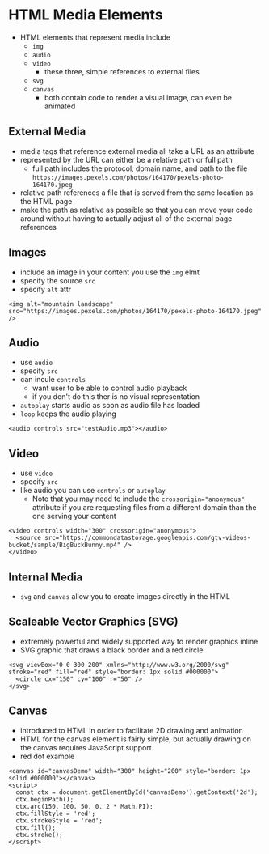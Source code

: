 # HTML Media Elements
- HTML elements that represent media include
    - `img`
    - `audio`
    - `video`
        - these three, simple references to external files
    - `svg`
    - `canvas`
        - both contain code to render a visual image, can even be animated

## External Media
- media tags that reference external media all take a URL as an attribute
- represented by the URL can either be a relative path or full path
    - full path includes the protocol, domain name, and path to the file
    `https://images.pexels.com/photos/164170/pexels-photo-164170.jpeg`
- relative path references a file that is served from the same location as the HTML page
- make the path as relative as possible so that you can move your code around without having to actually adjust all of the external page references

## Images
- include an image in your content you use the `img` elmt
- specify the source `src`
- specify `alt` attr
```
<img alt="mountain landscape" src="https://images.pexels.com/photos/164170/pexels-photo-164170.jpeg" />
```

## Audio
- use `audio`
- specify `src`
- can incule `controls`
    - want user to be able to control audio playback
    - if you don't do this ther is no visual representation
- `autoplay` starts audio as soon as audio file has loaded
- `loop` keeps the audio playing
```
<audio controls src="testAudio.mp3"></audio>
```

## Video
- use `video`
- specify `src`
- like audio you can use `controls` or `autoplay`
    - Note that you may need to include the `crossorigin="anonymous"` attribute if you are requesting files from a different domain than the one serving your content
```
<video controls width="300" crossorigin="anonymous">
  <source src="https://commondatastorage.googleapis.com/gtv-videos-bucket/sample/BigBuckBunny.mp4" />
</video>
```

## Internal Media
- `svg` and `canvas` allow you to create images directly in the HTML

## Scaleable Vector Graphics (SVG)
- extremely powerful and widely supported way to render graphics inline
- SVG graphic that draws a black border and a red circle
```
<svg viewBox="0 0 300 200" xmlns="http://www.w3.org/2000/svg" stroke="red" fill="red" style="border: 1px solid #000000">
  <circle cx="150" cy="100" r="50" />
</svg>
```

## Canvas
- introduced to HTML in order to facilitate 2D drawing and animation
- HTML for the canvas element is fairly simple, but actually drawing on the canvas requires JavaScript support
- red dot example
```
<canvas id="canvasDemo" width="300" height="200" style="border: 1px solid #000000"></canvas>
<script>
  const ctx = document.getElementById('canvasDemo').getContext('2d');
  ctx.beginPath();
  ctx.arc(150, 100, 50, 0, 2 * Math.PI);
  ctx.fillStyle = 'red';
  ctx.strokeStyle = 'red';
  ctx.fill();
  ctx.stroke();
</script>
```
